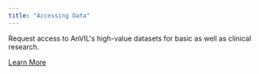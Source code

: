 ```yaml
---
title: "Accessing Data"
---
```


Request access to AnVIL's high-value datasets for basic as well as clinical research.

<go-arrow>[Learn More](/data/data-access)</go-arrow>
